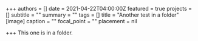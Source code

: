 +++
authors = []
date = 2021-04-22T04:00:00Z
featured = true
projects = []
subtitle = ""
summary = ""
tags = []
title = "Another test in a folder"
[image]
caption = ""
focal_point = ""
placement = nil

+++
This one is in a folder.